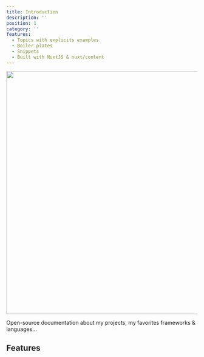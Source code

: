 ```yaml
---
title: Introduction
description: ''
position: 1
category: ''
features:
  - Topics with explicits examples
  - Boiler plates
  - Snippets
  - Built with NuxtJS & nuxt/content
---
```


<img src="/logo/preview.png" class="light-img" width="1280" height="640" alt=""/>

<global-alert type="success">

Open-source documentation about my projects, my favorites frameworks & languages...

</global-alert>

## Features

<list :items="features"></list>
<br />
<icon name="signature" :size="160"  ratio />
